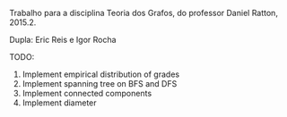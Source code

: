 Trabalho para a disciplina Teoria dos Grafos, do professor Daniel Ratton, 2015.2.

Dupla: Eric Reis e Igor Rocha 

TODO:

1) Implement empirical distribution of grades
2) Implement spanning tree on BFS and DFS
3) Implement connected components
4) Implement diameter
